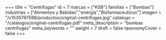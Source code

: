 +++
title = "Centrifugas"
id = 7
marcas = ["KSB"]
familias = ["Bombas"]
industrias = ["Alimentos y Bebidas","energia","Biofarmaceuticos"]
imagen = "/v1530797588/productos/original-centrifugas.jpg"
catalogo = "/catalogos/original-centrifugas.pdf"
meta_description = "bombas centrifugas"
meta_keywords = ""
weight = 7
draft = false
taxonomyCover = false
+++
